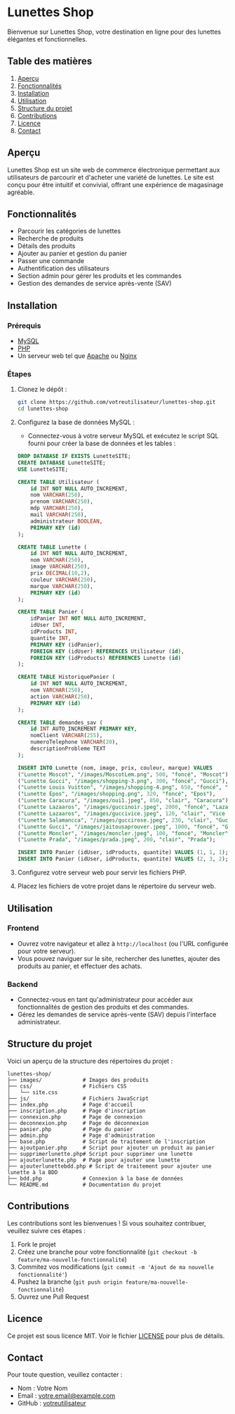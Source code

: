 # Lunettes Shop

Bienvenue sur Lunettes Shop, votre destination en ligne pour des lunettes élégantes et fonctionnelles.

## Table des matières

1. [Aperçu](#aperçu)
2. [Fonctionnalités](#fonctionnalités)
3. [Installation](#installation)
4. [Utilisation](#utilisation)
5. [Structure du projet](#structure-du-projet)
6. [Contributions](#contributions)
7. [Licence](#licence)
8. [Contact](#contact)

## Aperçu

Lunettes Shop est un site web de commerce électronique permettant aux utilisateurs de parcourir et d'acheter une variété de lunettes. Le site est conçu pour être intuitif et convivial, offrant une expérience de magasinage agréable.

## Fonctionnalités

- Parcourir les catégories de lunettes
- Recherche de produits
- Détails des produits
- Ajouter au panier et gestion du panier
- Passer une commande
- Authentification des utilisateurs
- Section admin pour gérer les produits et les commandes
- Gestion des demandes de service après-vente (SAV)

## Installation

### Prérequis

- [MySQL](https://www.mysql.com/)
- [PHP](https://www.php.net/)
- Un serveur web tel que [Apache](https://httpd.apache.org/) ou [Nginx](https://www.nginx.com/)

### Étapes

1. Clonez le dépôt :

    ```bash
    git clone https://github.com/votreutilisateur/lunettes-shop.git
    cd lunettes-shop
    ```

2. Configurez la base de données MySQL :

    - Connectez-vous à votre serveur MySQL et exécutez le script SQL fourni pour créer la base de données et les tables :

    ```sql
    DROP DATABASE IF EXISTS LunetteSITE;
    CREATE DATABASE LunetteSITE;
    USE LunetteSITE;

    CREATE TABLE Utilisateur (
        id INT NOT NULL AUTO_INCREMENT,
        nom VARCHAR(250),
        prenom VARCHAR(250),
        mdp VARCHAR(250),
        mail VARCHAR(250),
        administrateur BOOLEAN,
        PRIMARY KEY (id)
    );

    CREATE TABLE Lunette (
        id INT NOT NULL AUTO_INCREMENT,
        nom VARCHAR(250),
        image VARCHAR(250),
        prix DECIMAL(10,2),
        couleur VARCHAR(250),
        marque VARCHAR(250),
        PRIMARY KEY (id)
    );

    CREATE TABLE Panier (
        idPanier INT NOT NULL AUTO_INCREMENT,
        idUser INT,
        idProducts INT,
        quantite INT,
        PRIMARY KEY (idPanier),
        FOREIGN KEY (idUser) REFERENCES Utilisateur (id),
        FOREIGN KEY (idProducts) REFERENCES Lunette (id)
    );

    CREATE TABLE HistoriquePanier (
        id INT NOT NULL AUTO_INCREMENT,
        nom VARCHAR(250),
        action VARCHAR(250),
        PRIMARY KEY (id)
    );

    CREATE TABLE demandes_sav (
        id INT AUTO_INCREMENT PRIMARY KEY,
        nomClient VARCHAR(255),
        numeroTelephone VARCHAR(20),
        descriptionProbleme TEXT
    );

    INSERT INTO Lunette (nom, image, prix, couleur, marque) VALUES 
    ("Lunette Moscot", "/images/MoscotLem.png", 500, "foncé", "Moscot"),
    ("Lunette Gucci", "/images/shopping-3.png", 300, "foncé", "Gucci"),
    ("Lunette Louis Vuitton", "/images/shopping-4.png", 650, "foncé", "Louis Vuitton"),
    ("Lunette Epos", "/images/shopping.png", 320, "foncé", "Epos"),
    ("Lunette Caracura", "/images/oui1.jpeg", 850, "clair", "Caracura"),
    ("Lunette Lazaaros", "/images/guccinoir.jpeg", 2000, "foncé", "Lazaaros"),
    ("Lunette Lazaaros", "/images/guccivice.jpeg", 120, "clair", "Vice City"),
    ("Lunette Salamancca", "/images/guccirose.jpeg", 230, "clair", "Gucci"),
    ("Lunette Gucci", "/images/jaitousaprouver.jpeg", 1000, "foncé", "Gucci"),
    ("Lunette Moncler", "/images/moncler.jpeg", 100, "foncé", "Moncler"),
    ("Lunette Prada", "/images/prada.jpeg", 200, "clair", "Prada");

    INSERT INTO Panier (idUser, idProducts, quantite) VALUES (1, 1, 1);
    INSERT INTO Panier (idUser, idProducts, quantite) VALUES (2, 3, 2);
    ```

3. Configurez votre serveur web pour servir les fichiers PHP.

4. Placez les fichiers de votre projet dans le répertoire du serveur web.

## Utilisation

### Frontend

- Ouvrez votre navigateur et allez à `http://localhost` (ou l'URL configurée pour votre serveur).
- Vous pouvez naviguer sur le site, rechercher des lunettes, ajouter des produits au panier, et effectuer des achats.

### Backend

- Connectez-vous en tant qu'administrateur pour accéder aux fonctionnalités de gestion des produits et des commandes.
- Gérez les demandes de service après-vente (SAV) depuis l'interface administrateur.

## Structure du projet

Voici un aperçu de la structure des répertoires du projet :

```plaintext
lunettes-shop/
├── images/             # Images des produits
├── css/                # Fichiers CSS
│   └── site.css
├── js/                 # Fichiers JavaScript
├── index.php           # Page d'accueil
├── inscription.php     # Page d'inscription
├── connexion.php       # Page de connexion
├── deconnexion.php     # Page de déconnexion
├── panier.php          # Page du panier
├── admin.php           # Page d'administration
├── base.php            # Script de traitement de l'inscription
├── ajoutpanier.php     # Script pour ajouter un produit au panier
├── supprimerlunette.php# Script pour supprimer une lunette
├── ajouterlunette.php  # Page pour ajouter une lunette
├── ajouterlunettebdd.php # Script de traitement pour ajouter une lunette à la BDD
├── bdd.php             # Connexion à la base de données
└── README.md           # Documentation du projet
```
## Contributions

Les contributions sont les bienvenues ! Si vous souhaitez contribuer, veuillez suivre ces étapes :

1. Fork le projet
2. Créez une branche pour votre fonctionnalité (`git checkout -b feature/ma-nouvelle-fonctionnalité`)
3. Commitez vos modifications (`git commit -m 'Ajout de ma nouvelle fonctionnalité'`)
4. Pushez la branche (`git push origin feature/ma-nouvelle-fonctionnalité`)
5. Ouvrez une Pull Request

## Licence

Ce projet est sous licence MIT. Voir le fichier [LICENSE](LICENSE) pour plus de détails.

## Contact

Pour toute question, veuillez contacter :

- Nom : Votre Nom
- Email : votre.email@example.com
- GitHub : [votreutilisateur](https://github.com/votreutilisateur)
